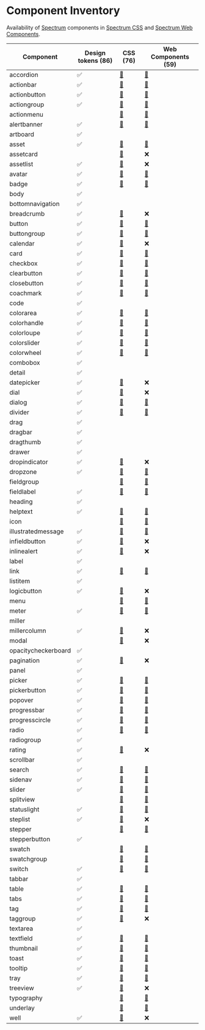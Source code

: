 # Component Inventory

Availability of [Spectrum](https://spectrum.adobe.com) components in [Spectrum CSS](https://opensource.adobe.com/spectrum-css/)
and [Spectrum Web Components](https://opensource.adobe.com/spectrum-web-components/).

| Component           | Design tokens (86) | CSS (76)                                                                                         | Web Components (59)                                                                       |
| ------------------- | ------------------ | ------------------------------------------------------------------------------------------------ | ----------------------------------------------------------------------------------------- |
| accordion           | ✅                 | [📄](https://opensource.adobe.com/spectrum-css/?path=/docs/components-accordion--docs)           | [📄](https://opensource.adobe.com/spectrum-web-components/components/accordion)           |
| actionbar           | ✅                 | [📄](https://opensource.adobe.com/spectrum-css/?path=/docs/components-action-bar--docs)          | [📄](https://opensource.adobe.com/spectrum-web-components/components/action-bar)          |
| actionbutton        | ✅                 | [📄](https://opensource.adobe.com/spectrum-css/?path=/docs/components-action-button--docs)       | [📄](https://opensource.adobe.com/spectrum-web-components/components/action-button)       |
| actiongroup         | ✅                 | [📄](https://opensource.adobe.com/spectrum-css/?path=/docs/components-action-group--docs)        | [📄](https://opensource.adobe.com/spectrum-web-components/components/action-group)        |
| actionmenu          |                    | [📄](https://opensource.adobe.com/spectrum-css/?path=/docs/components-action-menu--docs)         | [📄](https://opensource.adobe.com/spectrum-web-components/components/action-menu)         |
| alertbanner         | ✅                 | [📄](https://opensource.adobe.com/spectrum-css/?path=/docs/components-alert-banner--docs)        | [📄](https://opensource.adobe.com/spectrum-web-components/components/alert-banner)        |
| artboard            | ✅                 |                                                                                                  |                                                                                           |
| asset               | ✅                 | [📄](https://opensource.adobe.com/spectrum-css/?path=/docs/components-asset--docs)               | [📄](https://opensource.adobe.com/spectrum-web-components/components/asset)               |
| assetcard           |                    | [📄](https://opensource.adobe.com/spectrum-css/?path=/docs/components-asset-card--docs)          | ❌                                                                                        |
| assetlist           | ✅                 | [📄](https://opensource.adobe.com/spectrum-css/?path=/docs/components-asset-list--docs)          | ❌                                                                                        |
| avatar              | ✅                 | [📄](https://opensource.adobe.com/spectrum-css/?path=/docs/components-avatar--docs)              | [📄](https://opensource.adobe.com/spectrum-web-components/components/avatar)              |
| badge               | ✅                 | [📄](https://opensource.adobe.com/spectrum-css/?path=/docs/components-badge--docs)               | [📄](https://opensource.adobe.com/spectrum-web-components/components/badge)               |
| body                | ✅                 |                                                                                                  |                                                                                           |
| bottomnavigation    | ✅                 |                                                                                                  |                                                                                           |
| breadcrumb          | ✅                 | [📄](https://opensource.adobe.com/spectrum-css/?path=/docs/components-breadcrumbs--docs)         | ❌                                                                                        |
| button              | ✅                 | [📄](https://opensource.adobe.com/spectrum-css/?path=/docs/components-button--docs)              | [📄](https://opensource.adobe.com/spectrum-web-components/components/button)              |
| buttongroup         | ✅                 | [📄](https://opensource.adobe.com/spectrum-css/?path=/docs/components-button-group--docs)        | [📄](https://opensource.adobe.com/spectrum-web-components/components/button-group)        |
| calendar            | ✅                 | [📄](https://opensource.adobe.com/spectrum-css/?path=/docs/components-calendar--docs)            | ❌                                                                                        |
| card                | ✅                 | [📄](https://opensource.adobe.com/spectrum-css/?path=/docs/components-card--docs)                | [📄](https://opensource.adobe.com/spectrum-web-components/components/card)                |
| checkbox            | ✅                 | [📄](https://opensource.adobe.com/spectrum-css/?path=/docs/components-checkbox--docs)            | [📄](https://opensource.adobe.com/spectrum-web-components/components/checkbox)            |
| clearbutton         | ✅                 | [📄](https://opensource.adobe.com/spectrum-css/?path=/docs/components-clear-button--docs)        | [📄](https://opensource.adobe.com/spectrum-web-components/components/clear-button)        |
| closebutton         | ✅                 | [📄](https://opensource.adobe.com/spectrum-css/?path=/docs/components-close-button--docs)        | [📄](https://opensource.adobe.com/spectrum-web-components/components/close-button)        |
| coachmark           | ✅                 | [📄](https://opensource.adobe.com/spectrum-css/?path=/docs/components-coach-mark--docs)          | [📄](https://opensource.adobe.com/spectrum-web-components/components/coachmark)           |
| code                | ✅                 |                                                                                                  |                                                                                           |
| colorarea           | ✅                 | [📄](https://opensource.adobe.com/spectrum-css/?path=/docs/components-color-area--docs)          | [📄](https://opensource.adobe.com/spectrum-web-components/components/color-area)          |
| colorhandle         | ✅                 | [📄](https://opensource.adobe.com/spectrum-css/?path=/docs/components-color-handle--docs)        | [📄](https://opensource.adobe.com/spectrum-web-components/components/color-handle)        |
| colorloupe          | ✅                 | [📄](https://opensource.adobe.com/spectrum-css/?path=/docs/components-color-loupe--docs)         | [📄](https://opensource.adobe.com/spectrum-web-components/components/color-loupe)         |
| colorslider         | ✅                 | [📄](https://opensource.adobe.com/spectrum-css/?path=/docs/components-color-slider--docs)        | [📄](https://opensource.adobe.com/spectrum-web-components/components/color-slider)        |
| colorwheel          | ✅                 | [📄](https://opensource.adobe.com/spectrum-css/?path=/docs/components-color-wheel--docs)         | [📄](https://opensource.adobe.com/spectrum-web-components/components/color-wheel)         |
| combobox            | ✅                 |                                                                                                  |                                                                                           |
| detail              | ✅                 |                                                                                                  |                                                                                           |
| datepicker          | ✅                 | [📄](https://opensource.adobe.com/spectrum-css/?path=/docs/components-date-picker--docs)         | ❌                                                                                        |
| dial                | ✅                 | [📄](https://opensource.adobe.com/spectrum-css/?path=/docs/components-dial--docs)                | ❌                                                                                        |
| dialog              | ✅                 | [📄](https://opensource.adobe.com/spectrum-css/?path=/docs/components-dialog--docs)              | [📄](https://opensource.adobe.com/spectrum-web-components/components/dialog)              |
| divider             | ✅                 | [📄](https://opensource.adobe.com/spectrum-css/?path=/docs/components-divider--docs)             | [📄](https://opensource.adobe.com/spectrum-web-components/components/divider)             |
| drag                | ✅                 |                                                                                                  |                                                                                           |
| dragbar             | ✅                 |                                                                                                  |                                                                                           |
| dragthumb           | ✅                 |                                                                                                  |                                                                                           |
| drawer              | ✅                 |                                                                                                  |                                                                                           |
| dropindicator       | ✅                 | [📄](https://opensource.adobe.com/spectrum-css/?path=/docs/components-drop-indicator--docs)      | ❌                                                                                        |
| dropzone            | ✅                 | [📄](https://opensource.adobe.com/spectrum-css/?path=/docs/components-drop-zone--docs)           | [📄](https://opensource.adobe.com/spectrum-web-components/components/dropzone)            |
| fieldgroup          |                    | [📄](https://opensource.adobe.com/spectrum-css/?path=/docs/components-field-group--docs)         | [📄](https://opensource.adobe.com/spectrum-web-components/components/field-group)         |
| fieldlabel          | ✅                 | [📄](https://opensource.adobe.com/spectrum-css/?path=/docs/components-field-label--docs)         | [📄](https://opensource.adobe.com/spectrum-web-components/components/field-label)         |
| heading             | ✅                 |                                                                                                  |                                                                                           |
| helptext            | ✅                 | [📄](https://opensource.adobe.com/spectrum-css/?path=/docs/components-help-text--docs)           | [📄](https://opensource.adobe.com/spectrum-web-components/components/help-text)           |
| icon                |                    | [📄](https://opensource.adobe.com/spectrum-css/?path=/docs/components-icon--docs)                | [📄](https://opensource.adobe.com/spectrum-web-components/components/icon)                |
| illustratedmessage  | ✅                 | [📄](https://opensource.adobe.com/spectrum-css/?path=/docs/components-illustrated-message--docs) | [📄](https://opensource.adobe.com/spectrum-web-components/components/illustrated-message) |
| infieldbutton       | ✅                 | [📄](https://opensource.adobe.com/spectrum-css/?path=/docs/components-in-field-button--docs)     | ❌                                                                                        |
| inlinealert         | ✅                 | [📄](https://opensource.adobe.com/spectrum-css/?path=/docs/components-in-line-alert--docs)       | ❌                                                                                        |
| label               | ✅                 |                                                                                                  |                                                                                           |
| link                | ✅                 | [📄](https://opensource.adobe.com/spectrum-css/?path=/docs/components-link--docs)                | [📄](https://opensource.adobe.com/spectrum-web-components/components/link)                |
| listitem            | ✅                 |                                                                                                  |                                                                                           |
| logicbutton         | ✅                 | [📄](https://opensource.adobe.com/spectrum-css/?path=/docs/components-logic-button--docs)        | ❌                                                                                        |
| menu                |                    | [📄](https://opensource.adobe.com/spectrum-css/?path=/docs/components-menu--docs)                | [📄](https://opensource.adobe.com/spectrum-web-components/components/menu)                |
| meter               | ✅                 | [📄](https://opensource.adobe.com/spectrum-css/?path=/docs/components-meter--docs)               | [📄](https://opensource.adobe.com/spectrum-web-components/components/meter)               |
| miller              |
| millercolumn        | ✅                 | [📄](https://opensource.adobe.com/spectrum-css/?path=/docs/components-miller-columns--docs)      | ❌                                                                                        |
| modal               |                    | [📄](https://opensource.adobe.com/spectrum-css/?path=/docs/components-modal--docs)               | ❌                                                                                        |
| opacitycheckerboard | ✅                 |                                                                                                  |                                                                                           |
| pagination          | ✅                 | [📄](https://opensource.adobe.com/spectrum-css/?path=/docs/components-pagination--docs)          | ❌                                                                                        |
| panel               | ✅                 |                                                                                                  |                                                                                           |
| picker              | ✅                 | [📄](https://opensource.adobe.com/spectrum-css/?path=/docs/components-picker--docs)              | [📄](https://opensource.adobe.com/spectrum-web-components/components/picker)              |
| pickerbutton        | ✅                 | [📄](https://opensource.adobe.com/spectrum-css/?path=/docs/components-picker-button--docs)       | [📄](https://opensource.adobe.com/spectrum-web-components/components/picker-button)       |
| popover             | ✅                 | [📄](https://opensource.adobe.com/spectrum-css/?path=/docs/components-popover--docs)             | [📄](https://opensource.adobe.com/spectrum-web-components/components/popover)             |
| progressbar         | ✅                 | [📄](https://opensource.adobe.com/spectrum-css/?path=/docs/components-progress-bar--docs)        | [📄](https://opensource.adobe.com/spectrum-web-components/components/progress-bar)        |
| progresscircle      | ✅                 | [📄](https://opensource.adobe.com/spectrum-css/?path=/docs/components-progress-circle--docs)     | [📄](https://opensource.adobe.com/spectrum-web-components/components/progress-circle)     |
| radio               | ✅                 | [📄](https://opensource.adobe.com/spectrum-css/?path=/docs/components-radio--docs)               | [📄](https://opensource.adobe.com/spectrum-web-components/components/radio)               |
| radiogroup          | ✅                 |                                                                                                  |                                                                                           |
| rating              | ✅                 | [📄](https://opensource.adobe.com/spectrum-css/?path=/docs/components-rating--docs)              | ❌                                                                                        |
| scrollbar           | ✅                 |                                                                                                  |                                                                                           |
| search              | ✅                 | [📄](https://opensource.adobe.com/spectrum-css/?path=/docs/components-search--docs)              | [📄](https://opensource.adobe.com/spectrum-web-components/components/search)              |
| sidenav             | ✅                 | [📄](https://opensource.adobe.com/spectrum-css/?path=/docs/components-side-nav--docs)            | [📄](https://opensource.adobe.com/spectrum-web-components/components/sidenav)             |
| slider              | ✅                 | [📄](https://opensource.adobe.com/spectrum-css/?path=/docs/components-slider--docs)              | [📄](https://opensource.adobe.com/spectrum-web-components/components/slider)              |
| splitview           |                    | [📄](https://opensource.adobe.com/spectrum-css/?path=/docs/components-split-view--docs)          | [📄](https://opensource.adobe.com/spectrum-web-components/components/split-view)          |
| statuslight         | ✅                 | [📄](https://opensource.adobe.com/spectrum-css/?path=/docs/components-status-light--docs)        | [📄](https://opensource.adobe.com/spectrum-web-components/components/status-light)        |
| steplist            | ✅                 | [📄](https://opensource.adobe.com/spectrum-css/?path=/docs/components-steplist--docs)            | ❌                                                                                        |
| stepper             |                    | [📄](https://opensource.adobe.com/spectrum-css/?path=/docs/components-stepper--docs)             | [📄](https://opensource.adobe.com/spectrum-web-components/components/number-field)        |
| stepperbutton       | ✅                 |                                                                                                  |                                                                                           |
| swatch              |                    | [📄](https://opensource.adobe.com/spectrum-css/?path=/docs/components-swatch--docs)              | [📄](https://opensource.adobe.com/spectrum-web-components/components/swatch)              |
| swatchgroup         |                    | [📄](https://opensource.adobe.com/spectrum-css/?path=/docs/components-swatch-group--docs)        | [📄](https://opensource.adobe.com/spectrum-web-components/components/swatch)              |
| switch              | ✅                 | [📄](https://opensource.adobe.com/spectrum-css/?path=/docs/components-switch--docs)              | [📄](https://opensource.adobe.com/spectrum-web-components/components/switch)              |
| tabbar              | ✅                 |                                                                                                  |                                                                                           |
| table               | ✅                 | [📄](https://opensource.adobe.com/spectrum-css/?path=/docs/components-table--docs)               | [📄](https://opensource.adobe.com/spectrum-web-components/components/table)               |
| tabs                | ✅                 | [📄](https://opensource.adobe.com/spectrum-css/?path=/docs/components-tabs--docs)                | [📄](https://opensource.adobe.com/spectrum-web-components/components/tabs)                |
| tag                 | ✅                 | [📄](https://opensource.adobe.com/spectrum-css/?path=/docs/components-tag--docs)                 | [📄](https://opensource.adobe.com/spectrum-web-components/components/tags)                |
| taggroup            | ✅                 | [📄](https://opensource.adobe.com/spectrum-css/?path=/docs/components-tag-group--docs)           | ❌                                                                                        |
| textarea            | ✅                 |                                                                                                  |                                                                                           |
| textfield           | ✅                 | [📄](https://opensource.adobe.com/spectrum-css/?path=/docs/components-text-field--docs)          | [📄](https://opensource.adobe.com/spectrum-web-components/components/textfield)           |
| thumbnail           | ✅                 | [📄](https://opensource.adobe.com/spectrum-css/?path=/docs/components-thumbnail--docs)           | [📄](https://opensource.adobe.com/spectrum-web-components/components/thumbnail)           |
| toast               | ✅                 | [📄](https://opensource.adobe.com/spectrum-css/?path=/docs/components-toast--docs)               | [📄](https://opensource.adobe.com/spectrum-web-components/components/toast)               |
| tooltip             | ✅                 | [📄](https://opensource.adobe.com/spectrum-css/?path=/docs/components-tooltip--docs)             | [📄](https://opensource.adobe.com/spectrum-web-components/components/tooltip)             |
| tray                | ✅                 | [📄](https://opensource.adobe.com/spectrum-css/?path=/docs/components-tray--docs)                | [📄](https://opensource.adobe.com/spectrum-web-components/components/tray)                |
| treeview            | ✅                 | [📄](https://opensource.adobe.com/spectrum-css/?path=/docs/components-tree-view--docs)           | ❌                                                                                        |
| typography          |                    | [📄](https://opensource.adobe.com/spectrum-css/?path=/docs/components-typography--docs)          | [📄](https://opensource.adobe.com/spectrum-web-components/components/styles)              |
| underlay            |                    | [📄](https://opensource.adobe.com/spectrum-css/?path=/docs/components-underlay--docs)            | [📄](https://opensource.adobe.com/spectrum-web-components/components/underlay)            |
| well                | ✅                 | [📄](https://opensource.adobe.com/spectrum-css/?path=/docs/components-well--docs)                | ❌                                                                                        |
